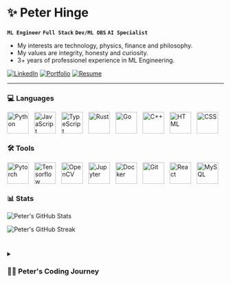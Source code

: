 <!--
**PeterHinge/PeterHinge** is a ✨ _special_ ✨ repository because its `README.md` (this file) appears on your GitHub profile.

Here are some ideas to get you started:

- 🔭 I’m currently working on ...
- 🌱 I’m currently learning ...
- 👯 I’m looking to collaborate on ...
- 🤔 I’m looking for help with ...
- 💬 Ask me about ...
- 📫 How to reach me: ...
- 😄 Pronouns: ...
- ⚡ Fun fact: ...
-->

# ✨ Peter Hinge

**`ML Engineer`** **`Full Stack`** **`Dev/ML OBS`** **`AI Specialist`**

- My interests are technology, physics, finance and philosophy. 
- My values are integrity, honesty and curiosity.
- 3+ years of professionel experience in ML Engineering.

[![LinkedIn](https://img.shields.io/badge/LinkedIn-0077B5?style=for-the-badge&logo=linkedin&logoColor=white)](https://www.linkedin.com/in/peter-hinge-denmark)
[![Portfolio](https://img.shields.io/badge/Portfolio-orange?style=for-the-badge&logo=github&logoColor=white)](https://peterhinge.github.io/)
[![Resume](https://img.shields.io/badge/Resume-brightgreen?style=for-the-badge&logo=readme&logoColor=white)](https://docs.google.com/presentation/d/103N4MJnaIeKy4P0aaYxM_4yuVHTyq-BH337qM_c_LB4/edit#slide=id.gd991be5ce0_0_130)

---

### 💻 Languages 

<img align="left" alt="Python" width="50px" style="padding-right:10px;" src="https://cdn.jsdelivr.net/gh/devicons/devicon/icons/python/python-original.svg" />
<img align="left" alt="JavaScript" width="50px" style="padding-right:10px;" src="https://cdn.jsdelivr.net/gh/devicons/devicon/icons/javascript/javascript-plain.svg" />
<img align="left" alt="TypeScript" width="50px" style="padding-right:10px;" src="https://cdn.jsdelivr.net/gh/devicons/devicon/icons/typescript/typescript-plain.svg" />
<img align="left" alt="Rust" width="50px" style="padding-right:10px;" src="https://cdn.jsdelivr.net/gh/devicons/devicon/icons/rust/rust-plain.svg" />
<img align="left" alt="Go" width="50px" style="padding-right:10px;" src="https://cdn.jsdelivr.net/gh/devicons/devicon/icons/go/go-original-wordmark.svg" />
<img align="left" alt="C++" width="50px" style="padding-right:10px;" src="https://cdn.jsdelivr.net/gh/devicons/devicon/icons/cplusplus/cplusplus-line.svg" />
<img align="left" alt="HTML" width="50px" style="padding-right:10px;" src="https://cdn.jsdelivr.net/gh/devicons/devicon/icons/html5/html5-plain.svg" />
<img align="left" alt="CSS" width="50px" style="padding-right:10px;" src="https://cdn.jsdelivr.net/gh/devicons/devicon/icons/css3/css3-plain.svg" />

<br>
<br>

#

### 🛠️ Tools

<img align="left" alt="Pytorch" width="50px" style="padding-right:10px;" src="https://cdn.jsdelivr.net/gh/devicons/devicon/icons/pytorch/pytorch-original.svg" />
<img align="left" alt="Tensorflow" width="50px" style="padding-right:10px;" src="https://cdn.jsdelivr.net/gh/devicons/devicon/icons/tensorflow/tensorflow-original.svg" />
<img align="left" alt="OpenCV" width="50px" style="padding-right:10px;" src="https://cdn.jsdelivr.net/gh/devicons/devicon/icons/opencv/opencv-original-wordmark.svg" />
<img align="left" alt="Jupyter" width="50px" style="padding-right:10px;" src="https://cdn.jsdelivr.net/gh/devicons/devicon/icons/jupyter/jupyter-original-wordmark.svg" />
<img align="left" alt="Docker" width="50px" style="padding-right:10px;" src="https://cdn.jsdelivr.net/gh/devicons/devicon/icons/docker/docker-original-wordmark.svg" />
<img align="left" alt="Git" width="50px" style="padding-right:10px;" src="https://cdn.jsdelivr.net/gh/devicons/devicon/icons/git/git-original.svg" />
<img align="left" alt="React" width="50px" style="padding-right:10px;" src="https://cdn.jsdelivr.net/gh/devicons/devicon/icons/react/react-original.svg" />
<img align="left" alt="MySQL" width="50px" style="padding-right:10px;" src="https://cdn.jsdelivr.net/gh/devicons/devicon/icons/mysql/mysql-original-wordmark.svg" />

<br>
<br>

#

### 📊 Stats

![Peter's GitHub Stats](https://github-readme-stats.vercel.app/api?username=PeterHinge&show_icons=true&theme=gruvbox)

![Peter's GitHub Streak](https://streak-stats.demolab.com?user=PeterHinge&theme=gruvbox&border_radius=4.5)

#

<details>
 <summary><h3>👨‍💻 Peter's Coding Journey</h3></summary>
   I have always had an enormous interest in technology and it's potential and influence on humankind's future. So when I witnessed the advancement in AI around the mid 2010's, due to the rise of big data and refined machine learning techniques, I became obsessed with learning more about it. Especially the parallels between artificial neural networks and the neural connections of the biological brain fascinated me deeply. I knew what I wanted to work with. So while pursuing a post-graduate degree in analytical philosophy, I decided to learn how to code those network, which I found so interesting. Luckily today, the most if not all MIT computer science courses can be found online along with numerous other ways to learn how to code well. After I graduated I spend an additional 6 months optimizing my coding skills and a month later, I landed a job as an ML engineer at a major defense and healthcare software company, doing exactly what I wanted to do – work with AI :)
   
[website]: https://www.peterhinge.com
